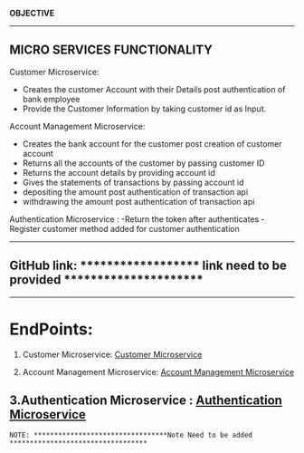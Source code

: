 

 **OBJECTIVE**


---

## **MICRO SERVICES FUNCTIONALITY**

Customer Microservice:
- Creates the customer Account with their Details post authentication of bank employee
- Provide the Customer Information by taking customer id as Input.


Account Management Microservice:
- Creates the bank account for the customer post creation of customer account
- Returns all the accounts of the customer by passing customer ID
- Returns the account details by providing account id
- Gives the statements of transactions by passing account id
- depositing the amount post authentication of transaction api
- withdrawing the amount post authentication of transaction api

Authentication Microservice :
-Return the token after authenticates
-Register customer method added for customer authentication


---

## GitHub link:  ****************** link need to be provided *********************

---

# EndPoints: 

1. Customer Microservice: 
[Customer Microservice](https://localhost:44377/swagger/index.html)

2. Account Management Microservice: 
[Account Management Microservice](http://localhost:51355/swagger/index.html)

3.Authentication Microservice :
[Authentication Microservice](http://localhost:56868/swagger/index.html)
---

```
NOTE: *********************************Note Need to be added **********************************
```




